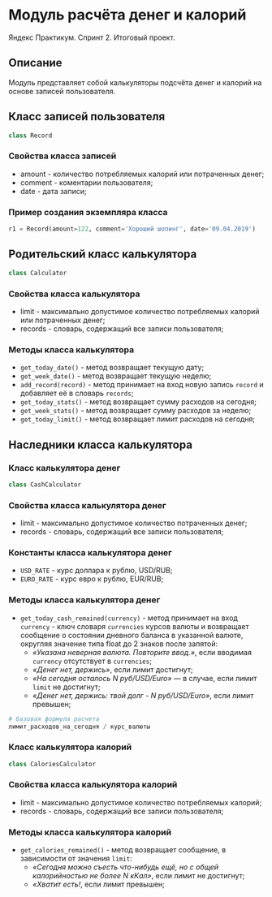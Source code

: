 # Модуль расчёта денег и калорий

Яндекс Практикум. Спринт 2. Итоговый проект.

## Описание

Модуль представляет собой калькуляторы подсчёта денег и калорий на основе записей пользователя.

## Класс записей пользователя

```python
class Record
```

### Свойства класса записей

* amount - количество потребляемых калорий или потраченных денег;
* comment - коментарии пользователя;
* date - дата записи;

### Пример создания экземпляра класса

```python
r1 = Record(amount=122, comment='Хороший шопинг', date='09.04.2019')
```

## Родительский класс калькулятора

```python
class Calculator
```

### Свойства класса калькулятора

* limit - максимально допустимое количество потребляемых калорий или потраченных денег;
* records - словарь, содержащий все записи пользователя;

### Методы класса калькулятора

* `get_today_date()` - метод возвращает текущую дату;
* `get_week_date()` - метод возвращает текущую неделю;
* `add_record(record)` - метод принимает на вход новую запись `record` и добавляет её в словарь `records`;
* `get_today_stats()` - метод возвращает сумму расходов на сегодня;
* `get_week_stats()` - метод возвращает сумму расходов за неделю;
* `get_today_limit()` - метод возвращает лимит расходов на сегодня;

## Наследники класса калькулятора

### Класс калькулятора денег

```python
class CashCalculator
```

### Свойства класса калькулятора денег

* limit - максимально допустимое количество потраченных денег;
* records - словарь, содержащий все записи пользователя;

### Константы класса калькулятора денег

* `USD_RATE` - курс доллара к рублю, USD/RUB;
* `EURO_RATE` - курс евро к рублю, EUR/RUB;

### Методы класса калькулятора денег

* `get_today_cash_remained(currency)` - метод принимает на вход `currency` - ключ словаря `currencies` курсов валюты и возвращает сообщение о состоянии дневного баланса в указанной валюте, округляя значение типа float до 2 знаков после запятой:
  * *«Указана неверная валюта. Повторите ввод.»*, если вводимая `currency` отсутствует в `currencies`;
  * *«Денег нет, держись»*, если лимит достигнут;
  * *«На сегодня осталось N руб/USD/Euro»* — в случае, если лимит `limit` не достигнут;
  * *«Денег нет, держись: твой долг - N руб/USD/Euro»*, если лимит превышен;

```python
# базовая формула расчета
лимит_расходов_на_сегодня / курс_валюты
```

### Класс калькулятора калорий

```python
class CaloriesCalculator
```

### Свойства класса калькулятора калорий

* limit - максимально допустимое количество потребляемых калорий;
* records - словарь, содержащий все записи пользователя;

### Методы класса калькулятора калорий

* `get_calories_remained()` - метод возвращает сообщение, в зависимости от значения `limit`:
  * *«Сегодня можно съесть что-нибудь ещё, но с общей калорийностью не более N кКал»*, если лимит не достигнут;
  * *«Хватит есть!*, если лимит превышен;
